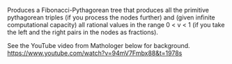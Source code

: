 Produces a Fibonacci-Pythagorean tree that produces all the primitive
pythagorean triples (if you process the nodes further) and (given infinite
computational capacity) all rational values in the range 0 < v < 1 (if you
take the left and the right pairs in the nodes as fractions).

See the YouTube video from Mathologer below for background.
https://www.youtube.com/watch?v=94mV7Fmbx88&t=1978s